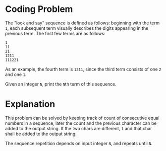 # Coding Problem

The "look and say" sequence is defined as follows: beginning with the term `1`, each subsequent term visually describes the digits appearing in the previous term. The first few terms are as follows:

    1
    11
    21
    1211
    111221

As an example, the fourth term is `1211`, since the third term consists of one `2` and one `1`.

Given an integer `N`, print the `N`th term of this sequence.

# Explanation

This problem can be solved by keeping track of count of consecutive equal numbers in a sequence, later the count and the previous character can be added to the output string. If the two chars are different, `1` and that char shall be added to the output string.

The sequence repetition depends on input integer `N`, and repeats until `N`.